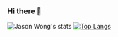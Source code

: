 ### Hi there 👋

<!--
**JS0Nwong/JS0Nwong** is a ✨ _special_ ✨ repository because its `README.md` (this file) appears on your GitHub profile.

Here are some ideas to get you started:

- 🔭 I’m currently working on ...
- 🌱 I’m currently learning ...
- 👯 I’m looking to collaborate on ...
- 🤔 I’m looking for help with ...
- 💬 Ask me about ...
- 📫 How to reach me: ...
- 😄 Pronouns: ...
- ⚡ Fun fact: ...
-->
![Jason Wong's stats](https://github-readme-stats.vercel.app/api?username=JS0Nwong&count_private=true&show_icons=true&theme=tokyonight) [![Top Langs](https://github-readme-stats.vercel.app/api/top-langs/?username=JS0Nwong&show_icons=true&theme=tokyonight)](https://github.com/anuraghazra/github-readme-stats)
